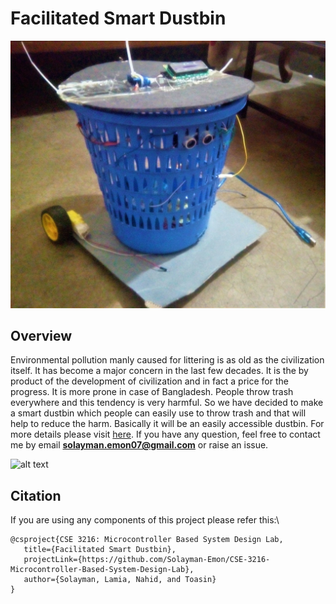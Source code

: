 # Facilitated Smart Dustbin
![alt text](https://github.com/Solayman-Emon/CSE-3216-Microcontroller-Based-System-Design-Lab/blob/master/Facilitated_Smart_Dustbin/Project_Photo%26Video/Facilitated_Smart_Dustbin.png "Facilitated Smart Dustbin")

## Overview

Environmental pollution manly caused for littering is as old as the civilization itself. It has become a major concern in the
last few decades. It is the by product of the development of civilization and in fact a price for the progress. It is more
prone in case of Bangladesh. People throw trash everywhere and this tendency is very harmful. So we have decided to make a 
smart dustbin which people can easily use to throw trash and that will help to reduce the harm. Basically it will be an easily
accessible dustbin. For more details please visit [here](https://github.com/Solayman-Emon/CSE-3216-Microcontroller-Based-System-Design-Lab/blob/master/Facilitated_Smart_Dustbin/Proposals/Final_Project_Proposal.pdf). 
If you have any question, feel free to contact me by email **solayman.emon07@gmail.com** or raise an issue. 

![alt text](https://github.com/Solayman-Emon/CSE-3216-Microcontroller-Based-System-Design-Lab/blob/master/Facilitated_Smart_Dustbin/Project_Photo%26Video/demo_Video.gif "Project GIF")

## Citation

If you are using any components of this project please refer this:\

```
@csproject{CSE 3216: Microcontroller Based System Design Lab, 
   title={Facilitated Smart Dustbin},
   projectLink={https://github.com/Solayman-Emon/CSE-3216-Microcontroller-Based-System-Design-Lab},
   author={Solayman, Lamia, Nahid, and Toasin} 
}
```